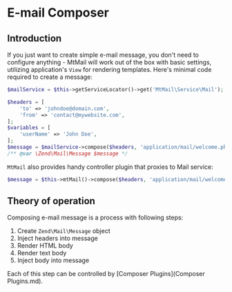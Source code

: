 E-mail Composer
===============

Introduction
------------

If you just want to create simple e-mail message, you don't need to configure anything - MtMail will work out of
the box with basic settings, utilizing application's `View` for rendering templates. Here's minimal code required
to create a message:

```php
$mailService = $this->getServiceLocator()->get('MtMail\Service\Mail');

$headers = [
    'to' => 'johndoe@domain.com',
    'from' => 'contact@mywebsite.com',
];
$variables = [
    'userName' => 'John Doe',
];
$message = $mailService->compose($headers, 'application/mail/welcome.phtml', $variables);
/** @var \Zend\Mail\Message $message */
```

`MtMail` also provides handy controller plugin that proxies to Mail service:

```php
$message = $this->mtMail()->compose($headers, 'application/mail/welcome.phtml', $variables);
```

Theory of operation
-------------------

Composing e-mail message is a process with following steps:

1. Create `Zend\Mail\Message` object
2. Inject headers into message
3. Render HTML body
4. Render text body
5. Inject body into message

Each of this step can be controlled by [Composer Plugins](Composer Plugins.md).
